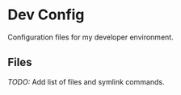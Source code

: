 # Dev Config

Configuration files for my developer environment.

## Files

_TODO:_ Add list of files and symlink commands.
